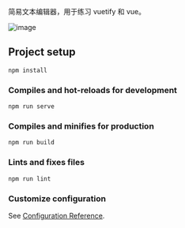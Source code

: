 简易文本编辑器，用于练习 vuetify 和 vue。

![image](https://github.com/LuckyHookin/Text-Editor/raw/master/image.png)

## Project setup
```
npm install
```

### Compiles and hot-reloads for development
```
npm run serve
```

### Compiles and minifies for production
```
npm run build
```

### Lints and fixes files
```
npm run lint
```

### Customize configuration
See [Configuration Reference](https://cli.vuejs.org/config/).
